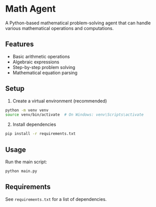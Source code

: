 # Math Agent

A Python-based mathematical problem-solving agent that can handle various mathematical operations and computations.

## Features
- Basic arithmetic operations
- Algebraic expressions
- Step-by-step problem solving
- Mathematical equation parsing

## Setup
1. Create a virtual environment (recommended)
```bash
python -m venv venv
source venv/bin/activate  # On Windows: venv\Scripts\activate
```

2. Install dependencies
```bash
pip install -r requirements.txt
```

## Usage
Run the main script:
```bash
python main.py
```

## Requirements
See `requirements.txt` for a list of dependencies. 